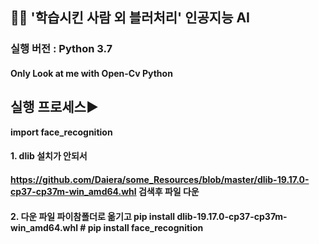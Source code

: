 ## 👸🤴 **'학습시킨 사람 외 블러처리' 인공지능 AI**

### 실행 버전 : Python 3.7

#### Only Look at me with Open-Cv Python



## 실행 프로세스▶


**import  face_recognition** 


#### 1. dlib 설치가 안되서

#### https://github.com/Daiera/some_Resources/blob/master/dlib-19.17.0-cp37-cp37m-win_amd64.whl 검색후 파일 다운


#### 2. 다운 파일 파이참폴더로 옮기고 pip install dlib-19.17.0-cp37-cp37m-win_amd64.whl     # pip install face_recognition


